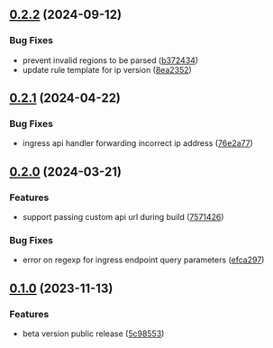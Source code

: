 ## [0.2.2](https://github.com/fingerprintjs/fingerprint-pro-akamai-proxy-integration/compare/v0.2.1...v0.2.2) (2024-09-12)


### Bug Fixes

* prevent invalid regions to be parsed ([b372434](https://github.com/fingerprintjs/fingerprint-pro-akamai-proxy-integration/commit/b3724341bba1bee128ee8c5136c517836cf957c2))
* update rule template for ip version ([8ea2352](https://github.com/fingerprintjs/fingerprint-pro-akamai-proxy-integration/commit/8ea2352327e403eef3ee0b40318337db109fa483))

## [0.2.1](https://github.com/fingerprintjs/fingerprint-pro-akamai-proxy-integration/compare/v0.2.0...v0.2.1) (2024-04-22)


### Bug Fixes

* ingress api handler forwarding incorrect ip address ([76e2a77](https://github.com/fingerprintjs/fingerprint-pro-akamai-proxy-integration/commit/76e2a770b9d312f84731346c0becd297761fb589))

## [0.2.0](https://github.com/fingerprintjs/fingerprint-pro-akamai-proxy-integration/compare/v0.1.0...v0.2.0) (2024-03-21)


### Features

* support passing custom api url during build ([7571426](https://github.com/fingerprintjs/fingerprint-pro-akamai-proxy-integration/commit/75714266eb61c257ec437e077d1779af05cfc525))


### Bug Fixes

* error on regexp for ingress endpoint query parameters ([efca297](https://github.com/fingerprintjs/fingerprint-pro-akamai-proxy-integration/commit/efca29723f2f7fdc9247aa65bbbb901d9e91e382))

## [0.1.0](https://github.com/fingerprintjs/fingerprint-pro-akamai-integration-property-rules/compare/v0.0.1...v0.1.0) (2023-11-13)


### Features

* beta version public release ([5c98553](https://github.com/fingerprintjs/fingerprint-pro-akamai-integration-property-rules/commit/5c98553773b97cde3558f79d6e122cb34f7bd73c))
